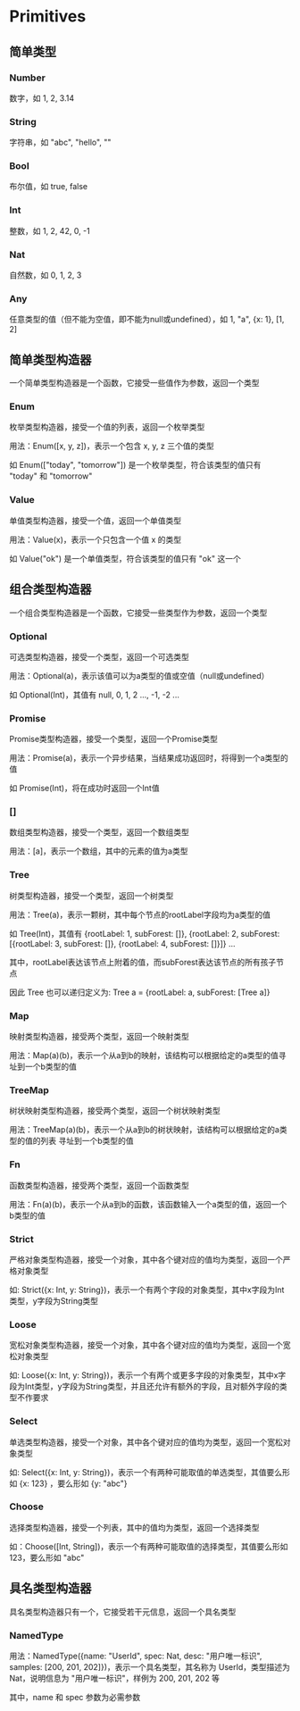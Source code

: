 Primitives
==========

简单类型
--------

### Number

数字，如 1, 2, 3.14

### String

字符串，如 "abc", "hello", ""

### Bool

布尔值，如 true, false

### Int

整数，如 1, 2, 42, 0, -1

### Nat

自然数，如 0, 1, 2, 3

### Any

任意类型的值（但不能为空值，即不能为null或undefined），如 1, "a", {x: 1}, [1, 2]

简单类型构造器
--------------

一个简单类型构造器是一个函数，它接受一些值作为参数，返回一个类型

### Enum

枚举类型构造器，接受一个值的列表，返回一个枚举类型

用法：Enum([x, y, z])，表示一个包含 x, y, z 三个值的类型

如 Enum(["today", "tomorrow"]) 是一个枚举类型，符合该类型的值只有 "today" 和 "tomorrow"

### Value

单值类型构造器，接受一个值，返回一个单值类型

用法：Value(x)，表示一个只包含一个值 x 的类型

如 Value("ok") 是一个单值类型，符合该类型的值只有 "ok" 这一个

组合类型构造器
--------------

一个组合类型构造器是一个函数，它接受一些类型作为参数，返回一个类型

### Optional

可选类型构造器，接受一个类型，返回一个可选类型

用法：Optional(a)，表示该值可以为a类型的值或空值（null或undefined）

如 Optional(Int)，其值有 null, 0, 1, 2 ..., -1, -2 ...

### Promise

Promise类型构造器，接受一个类型，返回一个Promise类型

用法：Promise(a)，表示一个异步结果，当结果成功返回时，将得到一个a类型的值

如 Promise(Int)，将在成功时返回一个Int值

### []

数组类型构造器，接受一个类型，返回一个数组类型

用法：[a]，表示一个数组，其中的元素的值为a类型

### Tree

树类型构造器，接受一个类型，返回一个树类型

用法：Tree(a)，表示一颗树，其中每个节点的rootLabel字段均为a类型的值

如 Tree(Int)，其值有 {rootLabel: 1, subForest: []}, {rootLabel: 2, subForest: [{rootLabel: 3, subForest: []}, {rootLabel: 4, subForest: []}]} ...

其中，rootLabel表达该节点上附着的值，而subForest表达该节点的所有孩子节点

因此 Tree 也可以递归定义为: Tree a = {rootLabel: a, subForest: [Tree a]}

### Map

映射类型构造器，接受两个类型，返回一个映射类型

用法：Map(a)(b)，表示一个从a到b的映射，该结构可以根据给定的a类型的值寻址到一个b类型的值

### TreeMap

树状映射类型构造器，接受两个类型，返回一个树状映射类型

用法：TreeMap(a)(b)，表示一个从a到b的树状映射，该结构可以根据给定的a类型的值的列表 寻址到一个b类型的值

### Fn

函数类型构造器，接受两个类型，返回一个函数类型

用法：Fn(a)(b)，表示一个从a到b的函数，该函数输入一个a类型的值，返回一个b类型的值

### Strict

严格对象类型构造器，接受一个对象，其中各个键对应的值均为类型，返回一个严格对象类型

如: Strict({x: Int, y: String})，表示一个有两个字段的对象类型，其中x字段为Int类型，y字段为String类型

### Loose

宽松对象类型构造器，接受一个对象，其中各个键对应的值均为类型，返回一个宽松对象类型

如: Loose({x: Int, y: String})，表示一个有两个或更多字段的对象类型，其中x字段为Int类型，y字段为String类型，并且还允许有额外的字段，且对额外字段的类型不作要求

### Select

单选类型构造器，接受一个对象，其中各个键对应的值均为类型，返回一个宽松对象类型

如: Select({x: Int, y: String})，表示一个有两种可能取值的单选类型，其值要么形如 {x: 123} ，要么形如 {y: "abc"}

### Choose

选择类型构造器，接受一个列表，其中的值均为类型，返回一个选择类型

如：Choose([Int, String])，表示一个有两种可能取值的选择类型，其值要么形如 123，要么形如 "abc"

具名类型构造器
--------------

具名类型构造器只有一个，它接受若干元信息，返回一个具名类型

### NamedType

用法：NamedType({name: "UserId", spec: Nat, desc: "用户唯一标识", samples: [200, 201, 202]})，表示一个具名类型，其名称为 UserId，类型描述为 Nat，说明信息为 "用户唯一标识"，样例为 200, 201, 202 等

其中，name 和 spec 参数为必需参数

